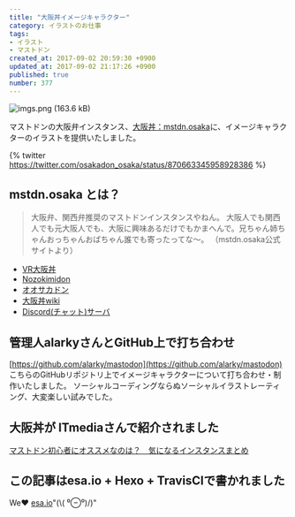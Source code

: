 ```yaml
---
title: "大阪丼イメージキャラクター"
category: イラストのお仕事
tags:
- イラスト
- マストドン
created_at: 2017-09-02 20:59:30 +0900
updated_at: 2017-09-02 21:17:26 +0900
published: true
number: 377
---
```


![imgs.png (163.6 kB)](https://img.esa.io/uploads/production/attachments/3412/2017/09/02/7092/5b45d680-32c8-45a6-8c0b-afaa319f1109.png)

マストドンの大阪弁インスタンス、[大阪丼：mstdn.osaka](https://mstdn.osaka/about)に、イメージキャラクターのイラストを提供いたしました。

{% twitter https://twitter.com/osakadon_osaka/status/870663345958928386 %}

<!-- more -->

## mstdn.osaka とは？
> 大阪弁、関西弁推奨のマストドンインスタンスやねん。
> 大阪人でも関西人でも元大阪人でも、大阪に興味あるだけでもかまへんで。兄ちゃん姉ちゃんおっちゃんおばちゃん誰でも寄ったってな〜。
> （mstdn.osaka公式サイトより）

- [VR大阪丼](https://mstdn.osaka/osakadonvr/)
- [Nozokimidon](https://yamasakimasaki.com/mstdn/peeping/index.html)
- [オオサカドン](https://mstdn.osaka/@osakadon)
- [大阪丼wiki](https://mstdn.osaka/wiki/)
- [Discord(チャット)サーバ](https://discord.gg/qhspsY6)

## 管理人alarkyさんとGitHub上で打ち合わせ
[https://github.com/alarky/mastodon](https://github.com/alarky/mastodon)
こちらのGitHubリポジトリ上でイメージキャラクターについて打ち合わせ・制作いたしました。
ソーシャルコーディングならぬソーシャルイラストレーティング、大変楽しい試みでした。

## 大阪丼が ITmediaさんで紹介されました
[マストドン初心者にオススメなのは？　気になるインスタンスまとめ](http://www.itmedia.co.jp/news/articles/1705/18/news083.html)

## この記事はesa.io + Hexo + TravisCIで書かれました
We❤️  [esa.io](https://esa.io/)"(\\( ⁰⊖⁰)/)"
